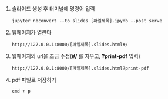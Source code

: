 1. 슬라이드 생성 후 터미널에 명령어 입력

    `jupyter nbconvert --to slides [파일제목].ipynb --post serve`

2. 웹페이지가 열린다

    `http://127.0.0.1:8000/[파일제목].slides.html#/`

3. 웹페이지의 url을 조금 수정(**#/** 를 지우고, **?print-pdf** 입력)

    `http://127.0.0.1:8000/[파일제목].slides.html?print-pdf`
    

4. pdf 파일로 저장하기

    `cmd + p`